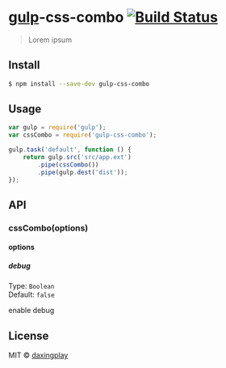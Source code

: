 # [gulp](http://gulpjs.com)-css-combo [![Build Status](https://travis-ci.org/daxingplay/gulp-css-combo.svg?branch=master)](https://travis-ci.org/daxingplay/gulp-css-combo)

> Lorem ipsum


## Install

```bash
$ npm install --save-dev gulp-css-combo
```


## Usage

```js
var gulp = require('gulp');
var cssCombo = require('gulp-css-combo');

gulp.task('default', function () {
	return gulp.src('src/app.ext')
		.pipe(cssCombo())
		.pipe(gulp.dest('dist'));
});
```


## API

### cssCombo(options)

#### options


##### debug

Type: `Boolean`  
Default: `false`

enable debug


## License

MIT © [daxingplay](https://github.com/daxingplay)
